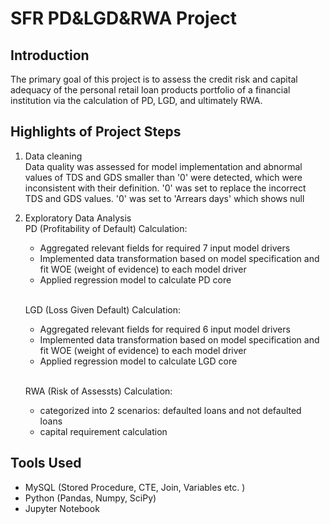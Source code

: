 # SFR PD&LGD&RWA Project 

## Introduction
The primary goal of this project is to assess the credit risk and capital adequacy of the personal retail loan products portfolio of a financial institution via the calculation of PD, LGD, and ultimately RWA.

## Highlights of Project Steps
1. Data cleaning<br/>Data quality was assessed for model implementation and abnormal values of TDS and GDS smaller than '0' were detected, which were inconsistent with their definition. '0' was set to replace the incorrect TDS and GDS values. '0' was set to 'Arrears days' which shows null

2. Exploratory Data Analysis
   <br/>PD (Profitability of Default) Calculation:
    * Aggregated relevant fields for required 7 input model drivers
    * Implemented data transformation based on model specification and fit WOE (weight of evidence) to each model driver
    * Applied regression model to calculate PD core

   <br/>LGD (Loss Given Default) Calculation:
    * Aggregated relevant fields for required 6 input model drivers
    * Implemented data transformation based on model specification and fit WOE (weight of evidence) to each model driver
    * Applied regression model to calculate LGD core


   <br/>RWA (Risk of Assessts) Calculation:
    * categorized into 2 scenarios: defaulted loans and not defaulted loans
    * capital requirement calculation

  ## Tools Used
   * MySQL (Stored Procedure, CTE, Join, Variables etc. )
   * Python (Pandas, Numpy, SciPy)
   * Jupyter Notebook
   
   

